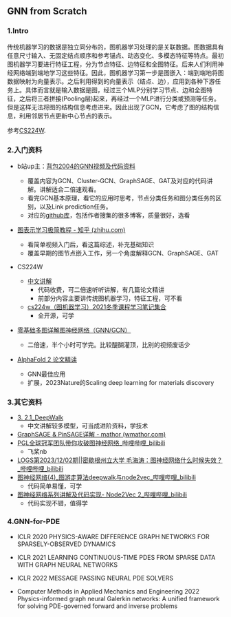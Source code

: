 ## GNN from Scratch

### 1.Intro

传统机器学习的数据是独立同分布的，图机器学习处理的是关联数据。图数据具有任意尺寸输入、无固定结点顺序和参考锚点、动态变化、多模态特征等特点。最初图机器学习要进行特征工程，分为节点特征、边特征和全图特征。后来人们利用神经网络端到端地学习这些特征。因此，图机器学习第一步是图嵌入：端到端地将图数据映射为向量表示。之后利用得到的向量表示（结点、边），应用到各种下游任务上。具体而言就是输入数据是图，经过三个MLP分别学习节点、边和全图特征，之后将三者拼接(Pooling层)起来，再经过一个MLP进行分类或预测等任务。但是这样无法将图的结构信息考虑进来。因此出现了GCN，它考虑了图的结构信息，利用邻居节点更新中心节点的表示。

参考[CS224W](https://github.com/TommyZihao/zihao_course/tree/main/CS224W).

### 2.入门资料

+ b站up主：[背包2004的GNN视频及代码资料](https://www.bilibili.com/video/BV1v64y1j7nJ/?spm_id_from=333.788&vd_source=d8d2c837a6fad4a93cc95f349e30e2fe)
  + 覆盖内容为GCN、Cluster-GCN、GraphSAGE、GAT及对应的代码讲解。讲解适合二倍速观看。
  + 看完GCN基本原理，看它的应用时思考，节点分类任务和图分类任务的区别，以及Link prediction任务。
  + 对应的[github库](https://github.com/wisherg/python_data_course)，包括作者搜集的很多博客，质量很好，选看

+ [图表示学习极简教程 - 知乎 (zhihu.com)](https://zhuanlan.zhihu.com/p/112295277)
  + 看简单视频入门后，看这篇综述，补充基础知识
  + 覆盖早期的图节点嵌入工作，另一个角度解释GCN、GraphSAGE、GAT
+ CS224W
  + [中文讲解](https://github.com/TommyZihao/zihao_course/tree/main/CS224W)
    + 代码收费，可二倍速听听讲解，有几篇论文精讲
    + 前部分内容主要讲传统图机器学习，特征工程，可不看
  + [cs224w（图机器学习）2021冬季课程学习笔记集合](https://blog.csdn.net/PolarisRisingWar/article/details/117287320)
    + 全开源，可学
+ [零基础多图详解图神经网络（GNN/GCN）](https://www.bilibili.com/video/BV1iT4y1d7zP/?spm_id_from=333.788&vd_source=d8d2c837a6fad4a93cc95f349e30e2fe)
  + 二倍速，半个小时可学完。比较醍醐灌顶，比别的视频废话少
+ [AlphaFold 2 论文精读](https://www.bilibili.com/video/BV1oR4y1K7Xr/?spm_id_from=333.788&vd_source=d8d2c837a6fad4a93cc95f349e30e2fe)
  + GNN最佳应用
  + 扩展，2023Nature的Scaling deep learning for materials discovery

### 3.其它资料

+ [3. 2.1_DeepWalk](https://www.bilibili.com/video/BV1Jz4y1z7Ws/?p=3&spm_id_from=pageDriver&vd_source=d8d2c837a6fad4a93cc95f349e30e2fe)
  + 中文讲解较多模型，可当成进阶资料，学技术
+ [GraphSAGE & PinSAGE详解 - mathor (wmathor.com)](https://wmathor.com/index.php/archives/1533/)
+ [PGL全球冠军团队带你攻破图神经网络_哔哩哔哩_bilibili](https://www.bilibili.com/video/BV1rf4y1v7cU/?spm_id_from=333.337.search-card.all.click&vd_source=d8d2c837a6fad4a93cc95f349e30e2fe)
  + 飞桨nb
+ [LOGS第2023/12/02期||密歇根州立大学 毛海涛：图神经网络什么时候失效？_哔哩哔哩_bilibili](https://www.bilibili.com/video/BV1jj411s7h5/?spm_id_from=333.1007.tianma.1-2-2.click&vd_source=d8d2c837a6fad4a93cc95f349e30e2fe)
+ [图神经网络(4)_图游走算法deepwalk与node2vec_哔哩哔哩_bilibili](https://www.bilibili.com/video/BV15o4y1R7nC/?spm_id_from=333.880.my_history.page.click&vd_source=d8d2c837a6fad4a93cc95f349e30e2fe)
  + 代码简单易懂，可学
+ [图神经网络系列讲解及代码实现- Node2Vec 2_哔哩哔哩_bilibili](https://www.bilibili.com/video/BV1834y1f7P8/?p=8&spm_id_from=pageDriver)
  + 代码实现不错，值得学



### 4.GNN-for-PDE

+ ICLR 2020 PHYSICS-AWARE DIFFERENCE GRAPH NETWORKS FOR SPARSELY-OBSERVED DYNAMICS

+ ICLR 2021 LEARNING CONTINUOUS-TIME PDES FROM SPARSE DATA WITH GRAPH NEURAL NETWORKS
+ ICLR 2022 MESSAGE PASSING NEURAL PDE SOLVERS
+ Computer Methods in Applied Mechanics and Engineering 2022 Physics-informed graph neural Galerkin networks: A unified framework for solving PDE-governed forward and inverse problems
